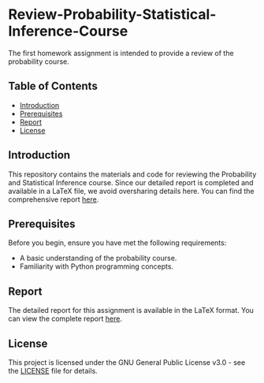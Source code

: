 # Review-Probability-Statistical-Inference-Course

The first homework assignment is intended to provide a review of the probability course.

## Table of Contents

- [Introduction](#introduction)
- [Prerequisites](#prerequisites)
- [Report](#report)
- [License](#license)

## Introduction

This repository contains the materials and code for reviewing the Probability and Statistical Inference course. Since our detailed report is completed and available in a LaTeX file, we avoid oversharing details here. You can find the comprehensive report [here](latex/Report.pdf).

## Prerequisites

Before you begin, ensure you have met the following requirements:
- A basic understanding of the probability course.
- Familiarity with Python programming concepts.

## Report

The detailed report for this assignment is available in the LaTeX format. You can view the complete report [here](latex/Report.pdf).

## License

This project is licensed under the GNU General Public License v3.0 - see the [LICENSE](LICENSE) file for details.
